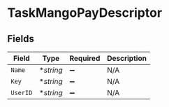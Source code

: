 # TaskMangoPayDescriptor


## Fields

| Field              | Type               | Required           | Description        |
| ------------------ | ------------------ | ------------------ | ------------------ |
| `Name`             | **string*          | :heavy_minus_sign: | N/A                |
| `Key`              | **string*          | :heavy_minus_sign: | N/A                |
| `UserID`           | **string*          | :heavy_minus_sign: | N/A                |